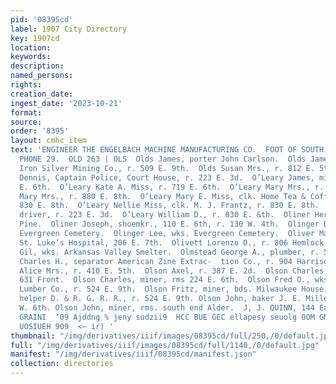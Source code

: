 ```yaml
---
pid: '08395cd'
label: 1907 City Directory
key: 1907cd
location: 
keywords: 
description: 
named_persons: 
rights: 
creation_date: 
ingest_date: '2023-10-21'
format: 
source: 
order: '8395'
layout: cmhc_item
text: 'ENGINEER THE ENGELBACH MACHINE MANUFACTURING CO.  FOOT OF SOUTH LEITER AVENUE,
  PHONE 29.  OLD 263 | OLS  Olds James, porter John Carlson.  Olds James, shift foreman
  Iron Silver Mining Co., r. 509 E. 9th.  Olds Susan Mrs., r. 812 E. 5th.  O’Leary
  Dennis, Captain Police, Court House, r. 223 E. 3d.  O’Leary James, miner, r. 719
  E. 6th.  O’Leary Kate A. Miss, r. 719 E. 6th.  O’Leary Mary Mrs., r. 719 E. 6th.  O’Leary
  Mary Mrs., r. 880 E. 8th.  O’Leary Mary E. Miss, clk. Home Tea & Coffee Co., r.
  830 E. 8th.  O’Leary Nellie Miss, clk. M. J. Frantz, r. 830 E. 8th.  O’Leary Timothy,
  driver, r. 223 E. 3d.  O’Leary William D., r. 830 E. &th.  Oliner Herman, r. 311
  Pine.  Oliner Joseph, shoemkr., 110 E. 6th, r. 130 W. 4th.  Olinger David B., supt.
  Evergreen Cemetery.  Olinger Lee, wks. Evergreen Cemetery.  Oliver Mary Mrs., cook
  St. Luke’s Hospital, 206 E. 7th.  Olivett Lorenzo D., r. 806 Hemlock.  Olivotto
  Gil, wks. Arkansas Valley Smelter.  Olmstead George A., plumber, r. 500 E. 13th.  Olmsted
  Charles H., separator American Zine Extrac-  tion Co., r. 904 Harrison av.  Olson
  Alice Mrs., r. 410 E. 5th.  Olson Axel, r. 387 E. 2d.  Olson Charles, miner, rms
  631 Front.  Olson Charles, miner, rms 224 E. 6th.  Olson Fred O., wks. Williams
  Lumber Co., r. 524 E. 9th.  Olson Fritz, miner, bds. Milwaukee House,  Olson Hans,
  helper D. & R. G. R. R., r. 524 E. 9th. Olson John, baker J. E. Miller, rms. 124
  W. 6th. Olson John, miner, rms. south end Alder.  J, J. QUINN, 144 East Fifth St.,
  GRAINI  ‘09 Ajddng % jeny sudzii9  HCC BUE GEC ellapesy seuolg OOM GNV 1V09  AY
  UOSIUEH 909  <— ir) '
thumbnail: "/img/derivatives/iiif/images/08395cd/full/250,/0/default.jpg"
full: "/img/derivatives/iiif/images/08395cd/full/1140,/0/default.jpg"
manifest: "/img/derivatives/iiif/08395cd/manifest.json"
collection: directories
---
```

